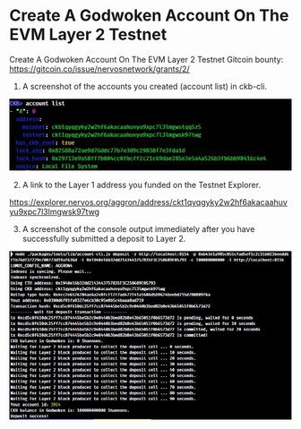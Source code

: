 # Create A Godwoken Account On The EVM Layer 2 Testnet

Create A Godwoken Account On The EVM Layer 2 Testnet Gitcoin bounty: https://gitcoin.co/issue/nervosnetwork/grants/2/

1. A screenshot of the accounts you created (account list) in ckb-cli.

![image](./img/account-list.jpg)

2. A link to the Layer 1 address you funded on the Testnet Explorer.

https://explorer.nervos.org/aggron/address/ckt1qyqgyky2w2hf6akacaahuvyu9xpc7l3lmgwsk97twg

3. A screenshot of the console output immediately after you have successfully submitted a deposit to Layer 2.

![image](./img/deposit-layer-2.jpg)